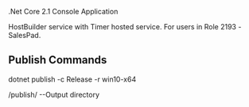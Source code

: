 ﻿.Net Core 2.1 Console Application

HostBuilder service with Timer hosted service.
For users in Role 2193 -SalesPad.

Publish Commands
-----------------------------------
dotnet publish -c Release -r win10-x64

/publish/ --Output directory